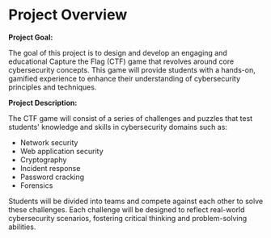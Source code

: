 # Project Overview
**Project Goal:**

The goal of this project is to design and develop an engaging and educational Capture the Flag (CTF) game that revolves around core cybersecurity concepts. This game will provide students with a hands-on, gamified experience to enhance their understanding of cybersecurity principles and techniques.

**Project Description:**

The CTF game will consist of a series of challenges and puzzles that test students' knowledge and skills in cybersecurity domains such as:

- Network security
- Web application security
- Cryptography
- Incident response
- Password cracking
- Forensics

Students will be divided into teams and compete against each other to solve these challenges. Each challenge will be designed to reflect real-world cybersecurity scenarios, fostering critical thinking and problem-solving abilities.